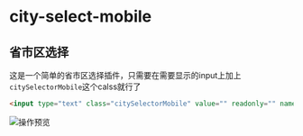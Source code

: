# city-select-mobile

## 省市区选择
这是一个简单的省市区选择插件，只需要在需要显示的input上加上`citySelectorMobile`这个calss就行了

```html
<input type="text" class="citySelectorMobile" value="" readonly="" name="citySelectorMobile" >
```

![操作预览](http://7xl2p7.com1.z0.glb.clouddn.com/citySelectMobile.png)
